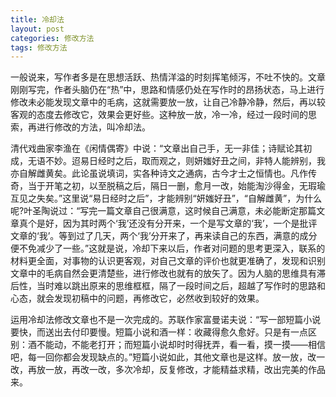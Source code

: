 ```yaml
---
title: 冷却法
layout: post
categories: 修改方法
tags: 修改方法
---
```


一般说来，写作者多是在思想活跃、热情洋溢的时刻挥笔倾泻，不吐不快的。文章刚刚写完，作者头脑仍在“热”中，思路和情感仍处在写作时的昂扬状态，马上进行修改未必能发现文章中的毛病，这就需要放一放，让自己冷静冷静，然后，再以较客观的态度去修改它，效果会更好些。这种放一放，冷一冷，经过一段时间的思索，再进行修改的方法，叫冷却法。

清代戏曲家李渔在《闲情偶寄》中说：“文章出自己手，无一非佳；诗赋论其初成，无语不妙。迢易日经时之后，取而观之，则妍媸好丑之间，非特人能辨别，我亦自解雌黄矣。此论虽说填词，实各种诗文之通病，古今才士之恒情也。凡作传奇，当于开笔之初，以至脱稿之后，隔日一删，愈月一改，始能淘沙得金，无瑕瑜互见之失矣。”这里说“易日经时之后”，才能辨别“妍媸好丑”，“自解雌黄”，为什么呢?叶圣陶说过：“写完一篇文章自己很满意，这时候自己满意，未必能断定那篇文章真个是好，因为其时两个‘我’还没有分开来，一个是写文章的‘我’，一个是批评文章的‘我’。等到过了几天，两个‘我’分开来了，再来读自己的东西，满意的成分便不免减少了一些。”这就是说，冷却下来以后，作者对问题的思考更深入，联系的材料更全面，对事物的认识更客观，对自己文章的评价也就更准确了，发现和识别文章中的毛病自然会更清楚些，进行修改也就有的放矢了。因为人脑的思维具有滞后性，当时难以跳出原来的思维框框，隔了一段时间之后，超越了写作时的思路和心态，就会发现初稿中的问题，再修改它，必然收到较好的效果。

运用冷却法修改文章也不是一次完成的。苏联作家富曼诺夫说：“写一部短篇小说要快，而送出去付印要慢。短篇小说和酒一样：收藏得愈久愈好。只是有一点区别：酒不能动，不能老打开；而短篇小说却时时得抚弄，看一看，摸一摸——相信吧，每一回你都会发现缺点的。”短篇小说如此，其他文章也是这样。放一放，改一改，再放一放，再改一改，多次冷却，反复修改，才能精益求精，改出完美的作品来。 